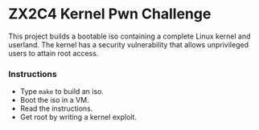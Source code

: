 # ZX2C4 Kernel Pwn Challenge

This project builds a bootable iso containing a complete Linux kernel and userland. The kernel has a security vulnerability that allows unprivileged users to attain root access.

### Instructions

* Type `make` to build an iso.
* Boot the iso in a VM.
* Read the instructions.
* Get root by writing a kernel exploit.
